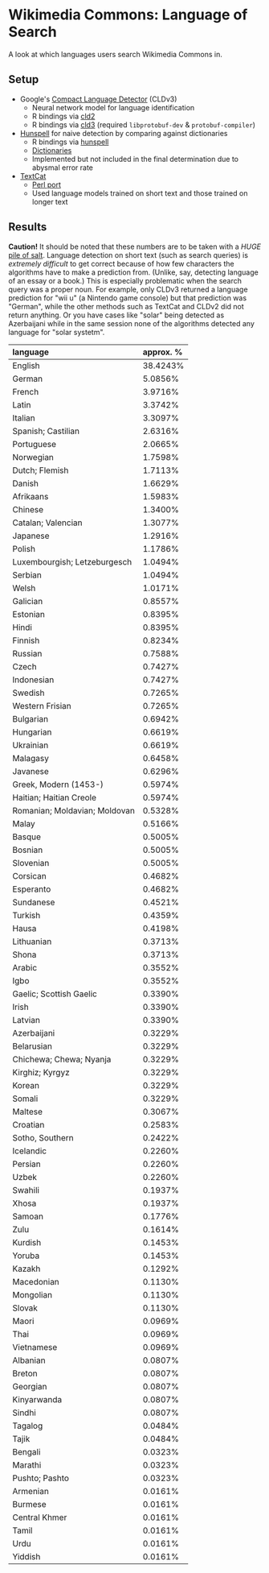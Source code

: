 # Wikimedia Commons: Language of Search

A look at which languages users search Wikimedia Commons in.

## Setup

- Google's [Compact Language Detector](https://github.com/google/cld3) (CLDv3)
    - Neural network model for language identification
    - R bindings via [cld2](https://github.com/ropensci/cld2)
    - R bindings via [cld3](https://github.com/ropensci/cld3) (required `libprotobuf-dev` & `protobuf-compiler`)
- [Hunspell](http://hunspell.github.io/) for naive detection by comparing against dictionaries
    - R bindings via [hunspell](https://github.com/ropensci/hunspell)
    - [Dictionaries](https://github.com/wooorm/dictionaries)
    - Implemented but not included in the final determination due to abysmal error rate
- [TextCat](https://www.mediawiki.org/wiki/TextCat)
    - [Perl port](https://github.com/Trey314159/TextCat)
    - Used language models trained on short text and those trained on longer text

## Results

**Caution!** It should be noted that these numbers are to be taken with a _HUGE_ [pile of salt](https://en.wikipedia.org/wiki/Grain_of_salt). Language detection on short text (such as search queries) is _extremely difficult_ to get correct because of how few characters the algorithms have to make a prediction from. (Unlike, say, detecting language of an essay or a book.) This is especially problematic when the search query was a proper noun. For example, only CLDv3 returned a language prediction for "wii u" (a Nintendo game console) but that prediction was "German", while the other methods such as TextCat and CLDv2 did not return anything. Or you have cases like "solar" being detected as Azerbaijani while in the same session none of the algorithms detected any language for "solar systetm".

|language                      |approx. %|
|:-----------------------------|:--------|
|English                       |38.4243% |
|German                        |5.0856%  |
|French                        |3.9716%  |
|Latin                         |3.3742%  |
|Italian                       |3.3097%  |
|Spanish; Castilian            |2.6316%  |
|Portuguese                    |2.0665%  |
|Norwegian                     |1.7598%  |
|Dutch; Flemish                |1.7113%  |
|Danish                        |1.6629%  |
|Afrikaans                     |1.5983%  |
|Chinese                       |1.3400%  |
|Catalan; Valencian            |1.3077%  |
|Japanese                      |1.2916%  |
|Polish                        |1.1786%  |
|Luxembourgish; Letzeburgesch  |1.0494%  |
|Serbian                       |1.0494%  |
|Welsh                         |1.0171%  |
|Galician                      |0.8557%  |
|Estonian                      |0.8395%  |
|Hindi                         |0.8395%  |
|Finnish                       |0.8234%  |
|Russian                       |0.7588%  |
|Czech                         |0.7427%  |
|Indonesian                    |0.7427%  |
|Swedish                       |0.7265%  |
|Western Frisian               |0.7265%  |
|Bulgarian                     |0.6942%  |
|Hungarian                     |0.6619%  |
|Ukrainian                     |0.6619%  |
|Malagasy                      |0.6458%  |
|Javanese                      |0.6296%  |
|Greek, Modern (1453-)         |0.5974%  |
|Haitian; Haitian Creole       |0.5974%  |
|Romanian; Moldavian; Moldovan |0.5328%  |
|Malay                         |0.5166%  |
|Basque                        |0.5005%  |
|Bosnian                       |0.5005%  |
|Slovenian                     |0.5005%  |
|Corsican                      |0.4682%  |
|Esperanto                     |0.4682%  |
|Sundanese                     |0.4521%  |
|Turkish                       |0.4359%  |
|Hausa                         |0.4198%  |
|Lithuanian                    |0.3713%  |
|Shona                         |0.3713%  |
|Arabic                        |0.3552%  |
|Igbo                          |0.3552%  |
|Gaelic; Scottish Gaelic       |0.3390%  |
|Irish                         |0.3390%  |
|Latvian                       |0.3390%  |
|Azerbaijani                   |0.3229%  |
|Belarusian                    |0.3229%  |
|Chichewa; Chewa; Nyanja       |0.3229%  |
|Kirghiz; Kyrgyz               |0.3229%  |
|Korean                        |0.3229%  |
|Somali                        |0.3229%  |
|Maltese                       |0.3067%  |
|Croatian                      |0.2583%  |
|Sotho, Southern               |0.2422%  |
|Icelandic                     |0.2260%  |
|Persian                       |0.2260%  |
|Uzbek                         |0.2260%  |
|Swahili                       |0.1937%  |
|Xhosa                         |0.1937%  |
|Samoan                        |0.1776%  |
|Zulu                          |0.1614%  |
|Kurdish                       |0.1453%  |
|Yoruba                        |0.1453%  |
|Kazakh                        |0.1292%  |
|Macedonian                    |0.1130%  |
|Mongolian                     |0.1130%  |
|Slovak                        |0.1130%  |
|Maori                         |0.0969%  |
|Thai                          |0.0969%  |
|Vietnamese                    |0.0969%  |
|Albanian                      |0.0807%  |
|Breton                        |0.0807%  |
|Georgian                      |0.0807%  |
|Kinyarwanda                   |0.0807%  |
|Sindhi                        |0.0807%  |
|Tagalog                       |0.0484%  |
|Tajik                         |0.0484%  |
|Bengali                       |0.0323%  |
|Marathi                       |0.0323%  |
|Pushto; Pashto                |0.0323%  |
|Armenian                      |0.0161%  |
|Burmese                       |0.0161%  |
|Central Khmer                 |0.0161%  |
|Tamil                         |0.0161%  |
|Urdu                          |0.0161%  |
|Yiddish                       |0.0161%  |
